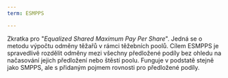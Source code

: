 ```yaml
---
term: ESMPPS

---
```

Zkratka pro "*Equalized Shared Maximum Pay Per Share*". Jedná se o metodu výpočtu odměny těžařů v rámci těžebních poolů. Cílem ESMPPS je spravedlivě rozdělit odměny mezi všechny předložené podíly bez ohledu na načasování jejich předložení nebo štěstí poolu. Funguje v podstatě stejně jako SMPPS, ale s přidaným pojmem rovnosti pro předložené podíly.